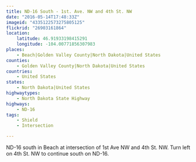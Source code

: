 ```yaml
---
title: ND-16 South - 1st. Ave. NW and 4th St. NW
date: "2016-05-14T17:48:33Z"
imageid: "4335122573275805125"
flickrid: "26903161864"
location:
    latitude: 46.91933198415291
    longitude: -104.00771856307983
places:
    - Beach|Golden Valley County|North Dakota|United States
counties:
    - Golden Valley County|North Dakota|United States
countries:
    - United States
states:
    - North Dakota|United States
highwaytypes:
    - North Dakota State Highway
highways:
    - ND-16
tags:
    - Shield
    - Intersection

---
```

ND-16 south in Beach at intersection of 1st Ave NW and 4th St. NW.  Turn left on 4th St. NW to continue south on ND-16.